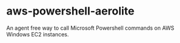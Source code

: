 # aws-powershell-aerolite
An agent free way to call Microsoft Powershell commands on AWS Windows EC2 instances.

